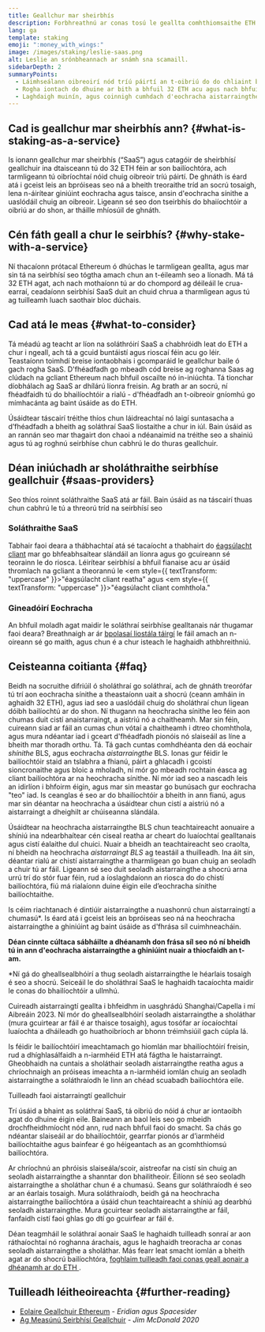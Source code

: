 ```yaml
---
title: Geallchur mar sheirbhís
description: Forbhreathnú ar conas tosú le geallta comhthiomsaithe ETH
lang: ga
template: staking
emoji: ":money_with_wings:"
image: /images/staking/leslie-saas.png
alt: Leslie an srónbheannach ar snámh sna scamaill.
sidebarDepth: 2
summaryPoints:
  - Láimhseálann oibreoirí nód tríú páirtí an t-oibriú do do chliaint bailíochtóra
  - Rogha iontach do dhuine ar bith a bhfuil 32 ETH acu agus nach bhfuil compordach ag déileáil leis an gcastacht theicniúil a bhaineann le nód a rith
  - Laghdaigh muinín, agus coinnigh cumhdach d'eochracha aistarraingthe
---
```


## Cad is geallchur mar sheirbhís ann? {#what-is-staking-as-a-service}

Is ionann geallchur mar sheirbhís (“SaaS”) agus catagóir de sheirbhísí geallchuir ina dtaisceann tú do 32 ETH féin ar son bailíochtóra, ach tarmligeann tú oibríochtaí nóid chuig oibreoir tríú páirtí. De ghnáth is éard atá i gceist leis an bpróiseas seo ná a bheith treoraithe tríd an socrú tosaigh, lena n-áirítear giniúint eochracha agus taisce, ansin d'eochracha sínithe a uaslódáil chuig an oibreoir. Ligeann sé seo don tseirbhís do bhaiíochtóir a oibriú ar do shon, ar tháille mhíosúil de ghnáth.

## Cén fáth geall a chur le seirbhís? {#why-stake-with-a-service}

Ní thacaíonn prótacal Ethereum ó dhúchas le tarmligean geallta, agus mar sin tá na seirbhísí seo tógtha amach chun an t-éileamh seo a líonadh. Má tá 32 ETH agat, ach nach mothaíonn tú ar do chompord ag déileáil le crua-earraí, ceadaíonn seirbhísí SaaS duit an chuid chrua a tharmligean agus tú ag tuilleamh luach saothair bloc dúchais.

<CardGrid>
  <Card title="Do bhailíochtóir féin" emoji=":desktop_computer:" description="Deposit your own 32 ETH to activate your own set of signing keys that will participate in Ethereum consensus. Monitor your progress with dashboards to watch those ETH rewards accumulate." />
  <Card title="Éasca le tosú" emoji="🏁" description="Forget about hardware specs, setup, node maintenance and upgrades. SaaS providers let you outsource the hard part by uploading your own signing credentials, allowing them to run a validator on your behalf, for a small cost." />
  <Card title="Cuir teorainn le do riosca" emoji=":shield:" description="In many cases users do not have to give up access to the keys that enable withdrawing or transferring staked funds. These are different from the signing keys, and can be stored separately to limit (but not eliminate) your risk as a staker." />
</CardGrid>

<StakingComparison page="saas" />

## Cad atá le meas {#what-to-consider}

Tá méadú ag teacht ar líon na soláthróirí SaaS a chabhróidh leat do ETH a chur i ngeall, ach tá a gcuid buntáistí agus rioscaí féin acu go léir. Teastaíonn toimhdí breise iontaobhais i gcomparáid le geallchur baile ó gach rogha SaaS. D'fhéadfadh go mbeadh cód breise ag roghanna Saas ag clúdach na gcliant Ethereum nach bhfuil oscailte nó in-iniúchta. Tá tionchar díobhálach ag SaaS ar dhílárú líonra freisin. Ag brath ar an socrú, ní fhéadfaidh tú do bhailíochtóir a rialú - d'fhéadfadh an t-oibreoir gníomhú go mímhacánta ag baint úsáide as do ETH.

Úsáidtear táscairí tréithe thíos chun láidreachtaí nó laigí suntasacha a d’fhéadfadh a bheith ag soláthraí SaaS liostaithe a chur in iúl. Bain úsáid as an rannán seo mar thagairt don chaoi a ndéanaimid na tréithe seo a shainiú agus tú ag roghnú seirbhíse chun cabhrú le do thuras geallchuir.

<StakingConsiderations page="saas" />

## Déan iniúchadh ar sholáthraithe seirbhíse geallchuir {#saas-providers}

Seo thíos roinnt soláthraithe SaaS atá ar fáil. Bain úsáid as na táscairí thuas chun cabhrú le tú a threorú tríd na seirbhísí seo

<ProductDisclaimer />

### Soláthraithe SaaS

<StakingProductsCardGrid category="saas" />

Tabhair faoi deara a thábhachtaí atá sé tacaíocht a thabhairt do [éagsúlacht cliant](/developers/docs/nodes-and-clients/client-diversity/) mar go bhfeabhsaítear slándáil an líonra agus go gcuireann sé teorainn le do riosca. Léirítear seirbhísí a bhfuil fianaise acu ar úsáid thromlach na gcliant a theorannú le <em style={{ textTransform: "uppercase" }}>"éagsúlacht cliant reatha"</em> agus <em style={{ textTransform: "uppercase" }}>"éagsúlacht cliant comhthola."</em>

### Gineadóirí Eochracha

<StakingProductsCardGrid category="keyGen" />

An bhfuil moladh agat maidir le soláthraí seirbhíse gealltanais nár thugamar faoi deara? Breathnaigh ar ár [bpolasaí liostála táirgí](/contributing/adding-staking-products/) le fáil amach an n-oireann sé go maith, agus chun é a chur isteach le haghaidh athbhreithniú.

## Ceisteanna coitianta {#faq}

<ExpandableCard title="Cé aige a bhfuil seilbh ar mo chuid eochracha?" eventCategory="SaasStaking" eventName="clicked who holds my keys">
Beidh na socruithe difriúil ó sholáthraí go soláthraí, ach de ghnáth treorófar tú trí aon eochracha sínithe a theastaíonn uait a shocrú (ceann amháin in aghaidh 32 ETH), agus iad seo a uaslódáil chuig do sholáthraí chun ligean dóibh bailíochtú ar do shon. Ní thugann na heochracha sínithe leo féin aon chumas duit cistí anaistarraingt, a aistriú nó a chaitheamh. Mar sin féin, cuireann siad ar fáil an cumas chun vótaí a chaitheamh i dtreo chomhthola, agus mura ndéantar iad i gceart d'fhéadfadh pionóis nó slaiseáil as líne a bheith mar thoradh orthu.
</ExpandableCard>

<ExpandableCard title="Mar sin tá dhá shraith eochracha ann?" eventCategory="SaasStaking" eventName="clicked so there are two sets of keys">
Tá. Tá gach cuntas comhdhéanta den dá eochair <em>shínithe</em> BLS, agus eochracha <em>aistarraingthe</em> BLS. Ionas gur féidir le bailíochtóir staid an tslabhra a fhianú, páirt a ghlacadh i gcoistí sioncronaithe agus bloic a mholadh, ní mór go mbeadh rochtain éasca ag cliant bailíochtóra ar na heochracha sínithe. Ní mór iad seo a nascadh leis an idirlíon i bhfoirm éigin, agus mar sin meastar go bunúsach gur eochracha "teo" iad. Is ceanglas é seo ar do bhailíochtóir a bheith in ann fianú, agus mar sin déantar na heochracha a úsáidtear chun cistí a aistriú nó a aistarraingt a dheighilt ar chúiseanna slándála.

Úsáidtear na heochracha aistarraingthe BLS chun teachtaireacht aonuaire a shíniú ina ndearbhaítear cén ciseal reatha ar cheart do luaíochtaí gealltanais agus cistí éalaithe dul chuici. Nuair a bheidh an teachtaireacht seo craolta, ní bheidh na heochracha <em>aistarraingt BLS</em> ag teastáil a thuilleadh. Ina áit sin, déantar rialú ar chistí aistarraingthe a tharmligean go buan chuig an seoladh a chuir tú ar fáil. Ligeann sé seo duit seoladh aistarraingthe a shocrú arna urrú trí do stór fuar féin, rud a íoslaghdaíonn an riosca do do chistí bailíochtóra, fiú má rialaíonn duine éigin eile d’eochracha sínithe bailíochtaithe.

Is céim riachtanach é dintiúir aistarraingthe a nuashonrú chun aistarraingtí a chumasú\*. Is éard atá i gceist leis an bpróiseas seo ná na heochracha aistarraingthe a ghiniúint ag baint úsáide as d'fhrása síl cuimhneacháin.

<strong>Déan cinnte cúltaca sábháilte a dhéanamh don frása síl seo nó ní bheidh tú in ann d'eochracha aistarraingthe a ghiniúint nuair a thiocfaidh an t-am.</strong>

\*Ní gá do gheallsealbhóirí a thug seoladh aistarraingthe le héarlais tosaigh é seo a shocrú. Seiceáil le do sholáthraí SaaS le haghaidh tacaíochta maidir le conas do bhailíochtóir a ullmhú.
</ExpandableCard>

<ExpandableCard title="Cathain is féidir liom aistarraingt?" eventCategory="SaasStaking" eventName="clicked when can I withdraw">
Cuireadh aistarraingtí geallta i bhfeidhm in uasghrádú Shanghai/Capella i mí Aibreáin 2023. Ní mór do gheallsealbhóirí seoladh aistarraingthe a sholáthar (mura gcuirtear ar fáil é ar thaisce tosaigh), agus tosófar ar íocaíochtaí luaíochta a dháileadh go huathoibríoch ar bhonn tréimhsiúil gach cúpla lá.

Is féidir le bailíochtóirí imeachtamach go hiomlán mar bhailíochtóirí freisin, rud a dhíghlasálfaidh a n-iarmhéid ETH atá fágtha le haistarraingt. Gheobhaidh na cuntais a sholáthair seoladh aistarraingthe reatha agus a chríochnaigh an próiseas imeachta a n-iarmhéid iomlán chuig an seoladh aistarraingthe a soláthraíodh le linn an chéad scuabadh bailíochtóra eile.

<ButtonLink href="/staking/withdrawals/">Tuilleadh faoi aistarraingtí geallchuir</ButtonLink>
</ExpandableCard>

<ExpandableCard title="Cad a tharlaíonn má dhéantar slaiseáil orm?" eventCategory="SaasStaking" eventName="clicked what happens if I get slashed">
Trí úsáid a bhaint as soláthraí SaaS, tá oibriú do nóid á chur ar iontaoibh agat do dhuine éigin eile. Baineann an baol leis seo go mbeidh drochfheidhmíocht nód ann, rud nach bhfuil faoi do smacht. Sa chás go ndéantar slaiseáil ar do bhailíochtóir, gearrfar pionós ar d’iarmhéid bailíochtaithe agus bainfear é go héigeantach as an gcomhthiomsú bailíochtóra.

Ar chríochnú an phróisis slaiseála/scoir, aistreofar na cistí sin chuig an seoladh aistarraingthe a shanntar don bhailitheoir. Éilíonn sé seo seoladh aistarraingthe a sholáthar chun é a chumasú. Seans gur soláthraíodh é seo ar an éarlais tosaigh. Mura soláthraíodh, beidh gá na heochracha aistarraingthe bailíochtóra a úsáid chun teachtaireacht a shíniú ag dearbhú seoladh aistarraingthe. Mura gcuirtear seoladh aistarraingthe ar fáil, fanfaidh cistí faoi ghlas go dtí go gcuirfear ar fáil é.

Déan teagmháil le soláthraí aonair SaaS le haghaidh tuilleadh sonraí ar aon ráthaíochtaí nó roghanna árachais, agus le haghaidh treoracha ar conas seoladh aistarraingthe a sholáthar. Más fearr leat smacht iomlán a bheith agat ar do shocrú bailíochtóra, [foghlaim tuilleadh faoi conas geall aonair a dhéanamh ar do ETH ](/staking/solo/).
</ExpandableCard>

## Tuilleadh léitheoireachta {#further-reading}

- [ Eolaire Geallchuir Ethereum](https://www.staking.directory/) - _Eridian agus Spacesider_
- [Ag Measúnú Seirbhísí Geallchuir](https://www.attestant.io/posts/evaluating-staking-services/) - _Jim McDonald 2020_
